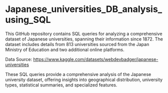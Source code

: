 # Japanese_universities_DB_analysis_using_SQL

This GitHub repository contains SQL queries for analyzing a comprehensive dataset of Japanese universities, spanning their information since 1872. The dataset includes details from 813 universities sourced from the Japan Ministry of Education and two additional online platforms.

Data Source: https://www.kaggle.com/datasets/webdevbadger/japanese-universities

These SQL queries provide a comprehensive analysis of the Japanese university dataset, offering insights into geographical distribution, university types, statistical summaries, and specialized features.
